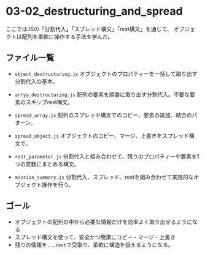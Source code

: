 # 03-02_destructuring_and_spread

ここではJSの「分割代入」「スプレッド構文」「rest構文」を通じて、
オブジェクトは配列を柔軟に操作する手法を学んだ。

## ファイル一覧

- `object_destructuring.js`
  オブジェクトのプロパティーを一括して取り出す分割代入の基本。

- `arrya_destructuring.js`
  配列の要素を順番に取り出す分割代入。不要な要素のスキップrest構文。

- `spread_array.js`
  配列のスプレッド構文でのコピー、要素の追加、結合のパターン。

- `spread_object.js`
  オブジェクトのコピー、マージ、上書きをスプレッド構文で。

- `rest_parameter.js`
  分割代入と組み合わせて、残りのプロパティーや要素を1つの変数にまとめる構文。

- `mission_summary.js`
  分割代入、スプレッド、restを組み合わせて実践的なオブジェクト操作を行う。

## ゴール

- オブジェクトの配列の中から必要な情報だけを効率よく取り出せるようになる
- スプレッド構文を使って、安全かつ簡潔にコピー・マージ・上書き
- 残りの情報を`...rest`で受取り、柔軟に構造を扱えるようになる。
